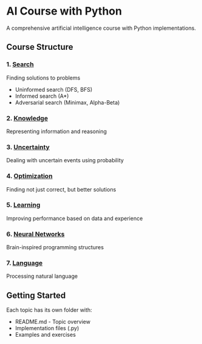# AI Course with Python

A comprehensive artificial intelligence course with Python implementations.

## Course Structure

### 1. [Search](./search/)
Finding solutions to problems
- Uninformed search (DFS, BFS)
- Informed search (A*)
- Adversarial search (Minimax, Alpha-Beta)

### 2. [Knowledge](./knowledge/)
Representing information and reasoning

### 3. [Uncertainty](./uncertainty/)
Dealing with uncertain events using probability

### 4. [Optimization](./optimization/)
Finding not just correct, but better solutions

### 5. [Learning](./learning/)
Improving performance based on data and experience

### 6. [Neural Networks](./neural_networks/)
Brain-inspired programming structures

### 7. [Language](./language/)
Processing natural language

## Getting Started

Each topic has its own folder with:
- README.md - Topic overview
- Implementation files (.py)
- Examples and exercises
